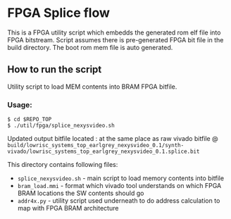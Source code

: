 # FPGA Splice flow

This is a FPGA utility script which embedds the generated rom elf file
into FPGA bitstream.  Script assumes there is pre-generated FPGA bit
file in the build directory. The boot rom mem file is auto generated.

## How to run the script

Utility script to load MEM contents into BRAM FPGA bitfile.

### Usage:

```console
$ cd $REPO_TOP
$ ./util/fpga/splice_nexysvideo.sh
```

Updated output bitfile located : at the same place as raw vivado bitfile @
`build/lowrisc_systems_top_earlgrey_nexysvideo_0.1/synth-vivado/lowrisc_systems_top_earlgrey_nexysvideo_0.1.splice.bit`

This directory contains following files:

* `splice_nexysvideo.sh` - main script to load memory contents into bitfile
* `bram_load.mmi` - format which vivado tool understands on which FPGA
  BRAM locations the SW contents should go
* `addr4x.py` - utility script used underneath to do address calculation
  to map with FPGA BRAM architecture
